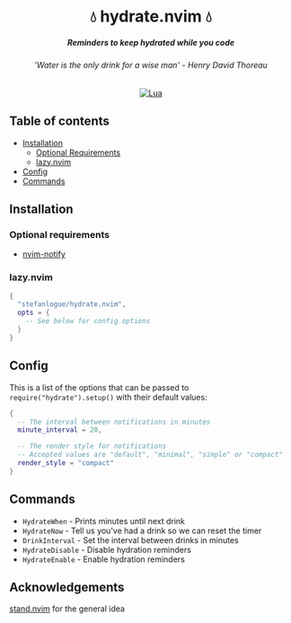 <div align="center">
  <h1> 💧 hydrate.nvim 💧 </h1>
  <h5>Reminders to keep hydrated while you code</h5>
  <h6>'Water is the only drink for a wise man' - Henry David Thoreau</h6>

  [![Lua](https://img.shields.io/badge/Lua-blue.svg?style=for-the-badge&logo=lua)](http://www.lua.org)
</div>

## Table of contents
- [Installation](#installation)
  - [Optional Requirements](#requirements)
  - [lazy.nvim](#lazy)
- [Config](#config)
- [Commands](#commands)

## Installation<a name="installation"></a>

### Optional requirements<a name="requirements"></a>
- [nvim-notify](https://github.com/rcarriga/nvim-notify)

### lazy.nvim<a name="lazy"></a>
```lua
{
  "stefanlogue/hydrate.nvim",
  opts = {
    -- See below for config options
  }
}
```

## Config<a name="config"></a>
This is a list of the options that can be passed to `require("hydrate").setup()` with their default values:
```lua
{
  -- The interval between notifications in minutes
  minute_interval = 20,

  -- The render style for notifications
  -- Accepted values are "default", "minimal", "simple" or "compact"
  render_style = "compact"
}
```

## Commands<a name="commands"></a>
- `HydrateWhen` - Prints minutes until next drink
- `HydrateNow` - Tell us you've had a drink so we can reset the timer
- `DrinkInterval` - Set the interval between drinks in minutes
- `HydrateDisable` - Disable hydration reminders
- `HydrateEnable` - Enable hydration reminders

## Acknowledgements
[stand.nvim](https://github.com/mvllow/stand.nvim) for the general idea
